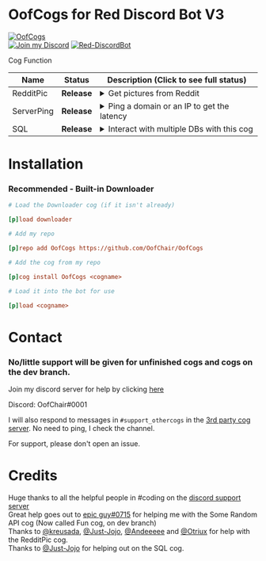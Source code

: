 # OofCogs for Red Discord Bot V3

[![OofCogs](https://raw.githubusercontent.com/OofChair/OofCogs/master/assets/OofCogs_Banner.png)](https://github.com/OofChair/OofCogs)<br>
[![Join my Discord](https://img.shields.io/badge/Join%20My-Discord-7289da?style=for-the-badge&logo=discord&link=https://pwnbot.xyz/support)](http://pwnbot.xyz/support)
[![Red-DiscordBot](https://img.shields.io/badge/Red%20Discord%20Bot-V3%20Cogs-cb533f?link=https://github.com/Cog-Creators/Red-DiscordBot&style=for-the-badge)](http://github.com/Cog-Creators/Red-DiscordBot)


Cog Function

| Name | Status | Description (Click to see full status)
| --- | --- | --- |
| RedditPic | **Release** | <details><summary>Get pictures from Reddit</summary>Get pictures from different subreddits, built in meme command and command to get from other subreddits</details> |
| ServerPing | **Release** | <details><summary>Ping a domain or an IP to get the latency</summary>Ping an IP or a domain and get the latency back</details> |
| SQL | **Release** | <details><summary>Interact with multiple DBs with this cog</summary>Interact with multiple DBs through this cog. <br>Current DBs added:<br> MySQL<br><br>Planned DBs: <br>MongoDB<br>PostgreSQL</details>

# Installation
### Recommended - Built-in Downloader
```ini
# Load the Downloader cog (if it isn't already)

[p]load downloader

# Add my repo

[p]repo add OofCogs https://github.com/OofChair/OofCogs

# Add the cog from my repo

[p]cog install OofCogs <cogname>

# Load it into the bot for use

[p]load <cogname>
```

# Contact

### No/little support will be given for unfinished cogs and cogs on the dev branch.

Join my discord server for help by clicking [here](https://discord.gg/3PfU5q22wN)

Discord: OofChair#0001

I will also respond to messages in `#support_othercogs` in the [3rd party cog server](https://discord.gg/GET4DVk). No need to ping, I check the channel.

For support, please don't open an issue.



# Credits

Huge thanks to all the helpful people in #coding on the [discord support server](https://discord.gg/red)<br>
Great help goes out to [epic guy#0715](https://github.com/npc203) for helping me with the Some Random API cog (Now called Fun cog, on dev branch)<br>
Thanks to [@kreusada](https://github.com/kreusada), [@Just-Jojo](https://github.com/Just-Jojo), [@Andeeeee](https://github.com/Andeeeee) and [@Otriux](https://github.com/Otriux) for help with the RedditPic cog. <br>
Thanks to [@Just-Jojo](https://github.com/Just-Jojo) for helping out on the SQL cog.
